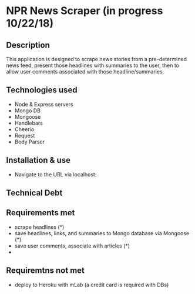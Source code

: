# NPR News Scraper (in progress 10/22/18)

## Description
This application is designed to scrape news stories from a pre-determined news feed, present those headlines with summaries to the user, then to allow user comments associated with those headline/summaries.

## Technologies used
- Node & Express servers
- Mongo DB
- Mongoose
- Handlebars
- Cheerio
- Request
- Body Parser

## Installation & use
- Navigate to the URL via localhost: <link here>

## Technical Debt

## Requirements met
- scrape headlines (*)
- save headlines, links, and summaries to Mongo database via Mongoose (*)
- save user comments, associate with articles (*)
- 

## Requiremtns not met
- deploy to Heroku with mLab (a credit card is required with DBs)
